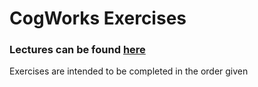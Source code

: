 # CogWorks Exercises

### Lectures can be found [here](https://rsokl.github.io/CogWeb/)
Exercises are intended to be completed in the order given
